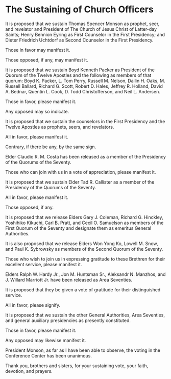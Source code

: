 # The Sustaining of Church Officers

It is proposed that we sustain Thomas Spencer Monson as prophet, seer, and
revelator and President of The Church of Jesus Christ of Latter-day Saints;
Henry Bennion Eyring as First Counselor in the First Presidency; and Dieter
Friedrich Uchtdorf as Second Counselor in the First Presidency.

Those in favor may manifest it.

Those opposed, if any, may manifest it.

It is proposed that we sustain Boyd Kenneth Packer as President of the Quorum
of the Twelve Apostles and the following as members of that quorum: Boyd K.
Packer, L. Tom Perry, Russell M. Nelson, Dallin H. Oaks, M. Russell Ballard,
Richard G. Scott, Robert D. Hales, Jeffrey R. Holland, David A. Bednar,
Quentin L. Cook, D. Todd Christofferson, and Neil L. Andersen.

Those in favor, please manifest it.

Any opposed may so indicate.

It is proposed that we sustain the counselors in the First Presidency and the
Twelve Apostles as prophets, seers, and revelators.

All in favor, please manifest it.

Contrary, if there be any, by the same sign.

Elder Claudio R. M. Costa has been released as a member of the Presidency of
the Quorums of the Seventy.

Those who can join with us in a vote of appreciation, please manifest it.

It is proposed that we sustain Elder Tad R. Callister as a member of the
Presidency of the Quorums of the Seventy.

All in favor, please manifest it.

Those opposed, if any.

It is proposed that we release Elders Gary J. Coleman, Richard G. Hinckley,
Yoshihiko Kikuchi, Carl B. Pratt, and Cecil O. Samuelson as members of the
First Quorum of the Seventy and designate them as emeritus General
Authorities.

It is also proposed that we release Elders Won Yong Ko, Lowell M. Snow, and
Paul K. Sybrowsky as members of the Second Quorum of the Seventy.

Those who wish to join us in expressing gratitude to these Brethren for their
excellent service, please manifest it.

Elders Ralph W. Hardy Jr., Jon M. Huntsman Sr., Aleksandr N. Manzhos, and J.
Willard Marriott Jr. have been released as Area Seventies.

It is proposed that they be given a vote of gratitude for their distinguished
service.

All in favor, please signify.

It is proposed that we sustain the other General Authorities, Area Seventies,
and general auxiliary presidencies as presently constituted.

Those in favor, please manifest it.

Any opposed may likewise manifest it.

President Monson, as far as I have been able to observe, the voting in the
Conference Center has been unanimous.

Thank you, brothers and sisters, for your sustaining vote, your faith,
devotion, and prayers.

